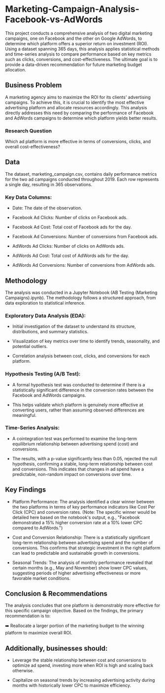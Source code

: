 # Marketing-Campaign-Analysis-Facebook-vs-AdWords
This project conducts a comprehensive analysis of two digital marketing campaigns, one on Facebook and the other on Google AdWords, to determine which platform offers a superior return on investment (ROI). Using a dataset spanning 365 days, this analysis applies statistical methods and time-series analysis to compare performance based on key metrics such as clicks, conversions, and cost-effectiveness. The ultimate goal is to provide a data-driven recommendation for future marketing budget allocation.

## Business Problem
A marketing agency aims to maximize the ROI for its clients' advertising campaigns. To achieve this, it is crucial to identify the most effective advertising platform and allocate resources accordingly. This analysis directly addresses this need by comparing the performance of Facebook and AdWords campaigns to determine which platform yields better results.

### Research Question
Which ad platform is more effective in terms of conversions, clicks, and overall cost-effectiveness?

## Data
The dataset, marketing_campaign.csv, contains daily performance metrics for the two ad campaigns conducted throughout 2019. Each row represents a single day, resulting in 365 observations.

### Key Data Columns:

* Date: The date of the observation.

* Facebook Ad Clicks: Number of clicks on Facebook ads.

* Facebook Ad Cost: Total cost of Facebook ads for the day.

* Facebook Ad Conversions: Number of conversions from Facebook ads.

* AdWords Ad Clicks: Number of clicks on AdWords ads.

* AdWords Ad Cost: Total cost of AdWords ads for the day.

* AdWords Ad Conversions: Number of conversions from AdWords ads.

## Methodology
The analysis was conducted in a Jupyter Notebook (AB Testing (Marketing Campaigns).ipynb). The methodology follows a structured approach, from data exploration to statistical inference.

### Exploratory Data Analysis (EDA):

* Initial investigation of the dataset to understand its structure, distributions, and summary statistics.

* Visualization of key metrics over time to identify trends, seasonality, and potential outliers.

* Correlation analysis between cost, clicks, and conversions for each platform.

### Hypothesis Testing (A/B Test):

* A formal hypothesis test was conducted to determine if there is a statistically significant difference in the conversion rates between the Facebook and AdWords campaigns.

* This helps validate which platform is genuinely more effective at converting users, rather than assuming observed differences are meaningful.

### Time-Series Analysis:

* A cointegration test was performed to examine the long-term equilibrium relationship between advertising spend (cost) and conversions.

* The results, with a p-value significantly less than 0.05, rejected the null hypothesis, confirming a stable, long-term relationship between cost and conversions. This indicates that changes in ad spend have a predictable, non-random impact on conversions over time.

## Key Findings
* Platform Performance: The analysis identified a clear winner between the two platforms in terms of key performance indicators like Cost Per Click (CPC) and conversion rates. (Note: The specific winner would be detailed here based on the notebook's output, e.g., "Facebook demonstrated a 15% higher conversion rate at a 10% lower CPC compared to AdWords.")

* Cost and Conversion Relationship: There is a statistically significant long-term relationship between advertising spend and the number of conversions. This confirms that strategic investment in the right platform can lead to predictable and sustainable growth in conversions.

* Seasonal Trends: The analysis of monthly performance revealed that certain months (e.g., May and November) show lower CPC values, suggesting periods of higher advertising effectiveness or more favorable market conditions.

## Conclusion & Recommendations
The analysis concludes that one platform is demonstrably more effective for this specific campaign objective. Based on the findings, the primary recommendation is to:

➡️ Reallocate a larger portion of the marketing budget to the winning platform to maximize overall ROI.

## Additionally, businesses should:

* Leverage the stable relationship between cost and conversions to optimize ad spend, investing more when ROI is high and scaling back otherwise.

* Capitalize on seasonal trends by increasing advertising activity during months with historically lower CPC to maximize efficiency.
